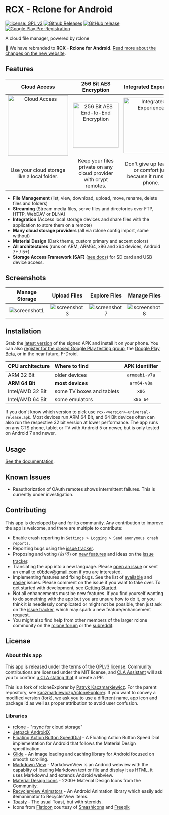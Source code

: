 # RCX - Rclone for Android
[![license: GPL v3](https://img.shields.io/badge/License-GPLv3-blue.svg)](https://github.com/x0b/rcx/blob/master/LICENSE) [![Github Releases](https://img.shields.io/github/downloads/x0b/rcx/total.svg)](https://github.com/x0b/rcx/releases) [![GitHub release](https://img.shields.io/github/v/release/x0b/rcx?include_prereleases)](https://github.com/x0b/rcx/releases/latest) [![Google Play Pre-Registration](https://img.shields.io/badge/Google_Play-Pre%E2%80%93Registration-brightgreen)](https://groups.google.com/forum/#!forum/rcx-alpha/join)

A cloud file manager, powered by rclone

🎉 We have rebranded to **RCX - Rclone for Android**. [Read more about the changes on the new website](https://x0b.github.io/posts/upcoming-changes-202001/).

Features
--------

Cloud Access | 256 Bit AES Encryption | Integrated Experience
:-----:|:--------------:|:-----------:
<img src="https://github.com/x0b/rcx/blob/master/docs/cloud-computing.png?raw=true" alt="Cloud Access" width="192" /> | <img src="https://github.com/x0b/rcx/blob/master/docs/locked-padlock.png?raw=true" alt="256 Bit AES End-to-End Encryption" width="144" /> | <img src="https://github.com/x0b/rcx/blob/master/docs/smartphone.png?raw=true" alt="Integrated Experience" width="176"/>
Use your cloud storage like a local folder. | Keep your files private on any cloud provider with crypt remotes. | Don't give up features or comfort just because it runs on a phone.

- **File Management** (list, view, download, upload, move, rename, delete files and folders)
- **Streaming** (Stream media files, serve files and directories over FTP, HTTP, WebDAV or DLNA)
- **Integration** (Access local storage devices and share files with the application to store them on a remote)
- **Many cloud storage providers** (all via rclone config import, some without)
- **Material Design** (Dark theme, custom primary and accent colors)
- **All architectures** (runs on ARM, ARM64, x86 and x64 devices, Android 7+ / 5+)
- **Storage Access Framework (SAF)** ([see docs](https://x0b.github.io/docs/#adding-local-storage-saf)) for SD card and USB device access.

Screenshots
-----------
Manage Storage|Upload Files|Explore Files|Manage Files
:-----:|:--------------:|:-----------:|:---------:|
![screenshot1](https://github.com/x0b/rcx/blob/master/docs/screenshot_1.png?raw=true)|![screenshot3](https://github.com/x0b/rcx/blob/master/docs/screenshot_3.png?raw=true)|![screenshot7](https://github.com/x0b/rcx/blob/master/docs/screenshot_7.png?raw=true)|![screenshot8](https://github.com/x0b/rcx/blob/master/docs/screenshot_8.png?raw=true)

Installation
------------
Grab the [latest version](https://github.com/x0b/rcx/releases/latest) of the signed APK and install it on your phone. You can also [register for the closed Google Play testing group](https://groups.google.com/forum/#!forum/rcx-alpha/join), the [Google Play Beta](https://play.google.com/apps/testing/io.github.x0b.rcx), or in the near future, F-Droid.

| CPU architecture | Where to find | APK identifier |
|:---|:--|:---:|
|ARM 32 Bit | older devices | ```armeabi-v7a``` |
|**ARM 64 Bit** | **most devices** | ```arm64-v8a``` |
|Intel/AMD 32 Bit | some TV boxes and tablets | ```x86``` |
|Intel/AMD 64 Bit | some emulators | ```x86_64``` |

If you don't know which version to pick use ```rcx-<version>-universal-release.apk```. Most devices run ARM 64 Bit, and 64 Bit devices often can also run the respective 32 bit version at lower performance. The app runs on any CTS phone, tablet or TV with Android 5 or newer, but is only tested on Android 7 and newer.

Usage
------------
[See the documentation](https://x0b.github.io/docs/).

Known Issues
------------
- Reauthorization of OAuth remotes shows intermittent failures. This is currently under investigation.

Contributing
------------
This app is developed by and for its community. Any contribution to improve the app is welcome, and there are multiple to contribute:
- Enable crash reporting in ```Settings > Logging > Send anonymous crash reports```.
- Reporting bugs using the [issue tracker](https://github.com/x0b/rcx/issues).
- Proposing and voting (👍 👎) on [new features](https://github.com/x0b/rcx/issues?q=is%3Aissue+is%3Aopen+label%3Aenhancement+sort%3Areactions-%2B1-desc) and ideas on the [issue tracker](https://github.com/x0b/rcx/issues).
- Translating the app into a new language. Please [open an issue](https://github.com/x0b/rcx/issues/new) or sent an email to [x0bdev@gmail.com](mailto:x0bdev@gmail.com) if you are interested.
- Implementing features and fixing bugs. See the list of [available](https://github.com/x0b/rcx/issues?utf8=%E2%9C%93&q=is%3Aissue+is%3Aopen+label%3A%22help+wanted%22) and [easier](https://github.com/x0b/rcx/issues?q=is%3Aissue+is%3Aopen+label%3A%22good+first+issue%22) issues. Please comment on the issue if you want to take over. To get started with development, see [Getting Started](https://x0b.github.io/dev/).
- Not all enhancements must be new features. If you find yourself wanting to do something with the app but you are unsure how to do it, or you think it is needlessly complicated or might not be possible, then just ask on the [issue tracker](https://github.com/x0b/rcx/issues), which may spark a new feature/enhancement request.
- You might also find help from other members of the larger rclone community on the [rclone forum](https://forum.rclone.org/) or the [subreddit](https://www.reddit.com/r/rclone/).

License
-----------------
### About this app
This app is released under the terms of the [GPLv3 license](https://github.com/x0b/rcx/blob/master/LICENSE). Community contributions are licensed under the MIT license, and [CLA Assistant](https://cla-assistant.io/) will ask you to confirm [a CLA stating that](https://gist.githubusercontent.com/x0b/889f037d76706fc9e3ab8ee1c047841b/raw/67c028b19e33111428904558cfda0c01039d1574/rcloneExplorer-cla-202001) if create a PR.

This is a fork of rcloneExplorer by [Patryk Kaczmarkiewicz](https://github.com/kaczmarkiewiczp). For the parent repository, see [kaczmarkiewiczp/rcloneExplorer](https://github.com/kaczmarkiewiczp/rcloneExplorer). If you want to convey a modified version (fork), we ask you to use a different name, app icon and package id as well as proper attribution to avoid user confusion.

### Libraries
- [rclone](https://github.com/rclone/rclone) - "rsync for cloud storage"
- [Jetpack AndroidX](https://developer.android.com/license)
- [Floating Action Button SpeedDial](https://github.com/leinardi/FloatingActionButtonSpeedDial) - A Floating Action Button Speed Dial implementation for Android that follows the Material Design specification.
- [Glide](https://github.com/bumptech/glide) - An image loading and caching library for Android focused on smooth scrolling.
- [Markdown View](https://github.com/falnatsheh/MarkdownView) - MarkdownView is an Android webview with the capablity of loading Markdown text or file and display it as HTML, it uses MarkdownJ and extends Android webview.
- [Material Design Icons](https://github.com/Templarian/MaterialDesign) - 2200+ Material Design Icons from the Community.
- [Recyclerview Animators](https://github.com/wasabeef/recyclerview-animators) - An Android Animation library which easily add itemanimator to RecyclerView items.
- [Toasty](https://github.com/GrenderG/Toasty) - The usual Toast, but with steroids.
- Icons from [Flaticon](https://www.flaticon.com) courtesy of [Smashicons](https://www.flaticon.com/authors/smashicons) and [Freepik](https://www.flaticon.com/authors/freepik)
